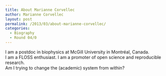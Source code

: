 ```yaml
---
title: About Marianne Corvellec
author: Marianne Corvellec
layout: post
permalink: /2013/03/about-marianne-corvellec/
categories:
  - Biography
  - Round 04/0
---
```

I am a postdoc in biophysics at McGill University in Montréal, Canada.  
I am a FLOSS enthusiast. I am a promoter of open science and reproducible research.  
Am I trying to change the (academic) system from within?